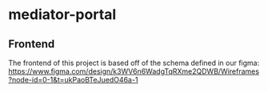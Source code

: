 # mediator-portal

## Frontend

The frontend of this project is based off of the schema defined in our figma: https://www.figma.com/design/k3WV6n6WadgTqRXme2QDWB/Wireframes?node-id=0-1&t=ukPaoBTeJuedO46a-1
